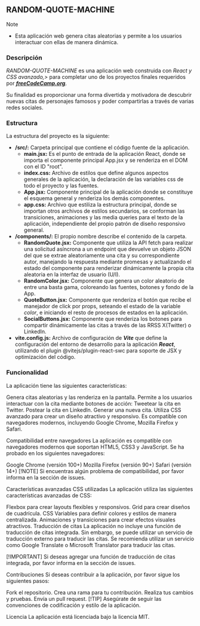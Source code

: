 ## **RANDOM-QUOTE-MACHINE**

>[!NOTE]
>- Esta aplicación web genera citas aleatorias y permite a los usuarios interactuar con ellas de manera dinámica.
>

### Descripción

_RANDOM-QUOTE-MACHINE_ es una aplicación web construida con _React y CSS avanzado,>_ para completar uno de los proyectos finales requeridos por [**_freeCodeCamp.org_**](https://freecodecamp.org/espanol).

Su finalidad es proporcionar una forma divertida y motivadora de descubrir nuevas citas de personajes famosos y poder compartirlas a través de varias redes sociales.

### Estructura
La estructura del proyecto es la siguiente:

- **/src/:** Carpeta principal que contiene el código fuente de la aplicación.
    - **main.jsx:** Es el punto de entrada de la aplicación React, donde se importa el componente principal App.jsx y se renderiza en el DOM con el ID "root".
    - **index.css:** Archivo de estilos que define algunos aspectos generales de la aplicación, la declaración de las variables css de todo el proyecto y las fuentes.
    - **App.jsx:** Componente principal de la aplicación donde se constituye el esquema general y renderiza los demás componentes.
    - **app.css:** Archivo que estiliza la estructura principal, donde se importan otros archivos de estilos secundarios, se conforman las transiciones, animaciones y las media queries para el texto de la aplicación, independiente del propio patrón de diseño responsivo general.
- **/components/:** El propio nombre describe el contenido de la carpeta.
   - **RandomQuote.jsx:** Componente que utiliza la API fetch para realizar una solicitud asíncrona a un endpoint que devuelve un objeto JSON del que se extrae aleatoriamente una cita y su correspondiente autor, manejando la respuesta mediante promesas y actualizando el estado del componente para renderizar dinámicamente la propia cita aleatoria en la interfaz de usuario (U/I).
   - **RandomColor.jsx:** Componente que genera un color aleatorio de entre una basta gama, coloreando las fuentes, botones y fondo de la App.
   - **QuoteButton.jsx:** Componente que renderiza el botón que recibe el manejador de click por props, seteando el estado de la variable _color_, e iniciando el resto de procesos de estados en la aplicación.
   - **SocialButtons.jsx:** Componente que renderiza los botones para compartir dinámicamente las citas a través de las RRSS X(Twitter) o LinkedIn.
- **vite.config.js:** Archivo de configuración de _**Vite**_ que define la configuración del entorno de desarrollo para la aplicación _**React**_, utilizando el plugin @vitejs/plugin-react-swc para soporte de JSX y optimización del código.

### Funcionalidad
La aplicación tiene las siguientes características:

Genera citas aleatorias y las renderiza en la pantalla.
Permite a los usuarios interactuar con la cita mediante botones de acción:
Tweetear la cita en Twitter.
Postear la cita en LinkedIn.
Generar una nueva cita.
Utiliza CSS avanzado para crear un diseño atractivo y responsivo.
Es compatible con navegadores modernos, incluyendo Google Chrome, Mozilla Firefox y Safari.


Compatibilidad entre navegadores
La aplicación es compatible con navegadores modernos que soportan HTML5, CSS3 y JavaScript. Se ha probado en los siguientes navegadores:

Google Chrome (versión 100+)
Mozilla Firefox (versión 90+)
Safari (versión 14+)
[!NOTE] Si encuentras algún problema de compatibilidad, por favor informa en la sección de issues.

Características avanzadas CSS utilizadas
La aplicación utiliza las siguientes características avanzadas de CSS:

Flexbox para crear layouts flexibles y responsivos.
Grid para crear diseños de cuadrícula.
CSS Variables para definir colores y estilos de manera centralizada.
Animaciones y transiciones para crear efectos visuales atractivos.
Traducción de citas
La aplicación no incluye una función de traducción de citas integrada. Sin embargo, se puede utilizar un servicio de traducción externo para traducir las citas. Se recomienda utilizar un servicio como Google Translate o Microsoft Translator para traducir las citas.

[!IMPORTANT] Si deseas agregar una función de traducción de citas integrada, por favor informa en la sección de issues.

Contribuciones
Si deseas contribuir a la aplicación, por favor sigue los siguientes pasos:

Fork el repositorio.
Crea una rama para tu contribución.
Realiza tus cambios y pruebas.
Envía un pull request.
[!TIP] Asegúrate de seguir las convenciones de codificación y estilo de la aplicación.

Licencia
La aplicación está licenciada bajo la licencia MIT.